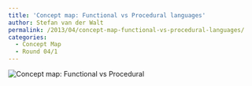 ```yaml
---
title: 'Concept map: Functional vs Procedural languages'
author: Stefan van der Walt
permalink: /2013/04/concept-map-functional-vs-procedural-languages/
categories:
  - Concept Map
  - Round 04/1
---
```

![Concept map: Functional vs Procedural][1]

 [1]: https://www.lucidchart.com/publicSegments/view/51598d82-62dc-4674-b54b-6dff0a001205/image.png
